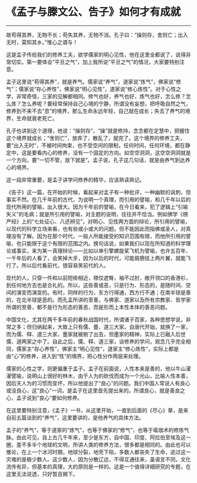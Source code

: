 # 《孟子与滕文公、告子》如何才有成就

------

故苟得其养，无物不长；苟失其养，无物不消。孔子曰：“操则存，舍则亡；出入无时，莫知其乡。”惟心之谓与！

这是孟子传给我们的修养工夫，欲学儒家的明心见性，他在这里全都说了，说得非常切实。第一要体会“平旦之气”，加上我所说“平旦之气”的情况，大家要特别注意。

孟子这里说“苟得其养”，就是养气。儒家说“养气”，道家说“炼气”，佛家说“修气”；儒家说“存心养性”，佛家说“明心见性”，道家说“修心炼性”。对于心性之学，非常奇怪，三家的见解都相同。修气也好，养气也好，炼气也好，怎么修？怎么炼？怎么养呢？要经常保持自己心境的宁静，所谓没有妄想，把呼吸自然之气，修养到不来不去“息”的境界，那么生命永远年轻，自己就在成长；失去了养气的境界，生命就衰老死亡。

孔子也讲到这个道理，他说：“操则存”，“操”就是修持，念念都在定慧中，把握住这个境界就成长；“舍则亡”，放弃了，散乱了，就完了。这个境界的修养工夫，要“出入无时”，不被时间拘束，也不受空间的限制，任何时间，任何环境，都在静定中，这是要看内心的修养，没有一个固定的方向。如空空洞洞，这空空洞洞就是一个方向，要“一切不管，放下就是”。孟子说，孔子这几句话，就是由养气到达养心的境界。

这一段非常重要，是孟子讲学问修养的精华，应该熟读熟记。

《告子》这一篇，在开始的时候，看起来对孟子有一种批评，一种幽默的讽刺，但事实不然。在几千年前的古代，为说明一个真理，而引用的譬喻，和几千年以后的现代所用的譬喻，出入很大。因为千年前的譬喻，在今日看来，犯了逻辑上“引喻失义”的毛病；就是所引用的譬喻，对主题的说明，往往并不恰当。例如佛学《楞严经》上的“七处征心、八还辨见”，对明心、见性两方面的辩论，所引用的譬喻，以现代的科学立场来看，也有些或小或大的问题。但不能因此而指佛或圣人，对真理没有了解。因为在那个时代，一般人所能接受的知识范围有限，而他所引用的譬喻，也只能限于这个有限的范围之内。换句话说，如果我们以现在所知道的科学理论或事实，来为某一真理辩论——比如以单引擎螺旋桨飞机为譬喻，也许五百年、一千年后的人看了，会笑掉大牙，因为以后的时代，可能肩膀挂上两片翼，就能飞行了。所以后代看前代，很容易笑前代的人。

现代的人，只穿一件和以前短褂相近，襟仅遮臀，袖不过肘，敞开领口的香港衫，到任何地方去也是合礼的。所以，这些善或恶，只是行为、形态的，是随时间、空间的演变而演变的。有时，同样的行为，东方行得通，西方行不通；在南半球是善的，在北半球是恶的。而孔孟所讲的至善，与佛家、道家以及所有宗教家、哲学家所谓的至善，都不是行为形态的善恶，而是形而上本性本体的善恶问题。

中国文化，尤其在两千多年前的春秋战国时代，所谓诸子百家，各种思想学说，非常之多；但归纳起来，大致上只有儒、墨、道三大家。自唐代开始，就换了一家，而为儒、释、道三大家，墨家就被剔了出去，但墨家的精神，实际上已融入后世儒、道两家之中了。自此之后，儒、释、道三家，谈修养的学问，观念几乎完全相同，儒家主“存心养性”，佛家主“明心见性”，道家主“修心炼性”，实际上都是由“心”的修养，进入到“性”的境界，把心性分作两层来处理。

儒家的心性之学，则更偏重于孟子。孟子在前面说，人性本来是善的，他以牛山濯濯譬喻，说明山上很好的林木，由于人为的砍伐而成为一个光山，比喻人性本善，因后天人为的习惯而变坏，所以他提出了“良心”的问题。我们中国人常说人有良心或没良心，这“良心”一词，是孟子在这里首先提出来的。所谓良心，就是善良之心，孟子说到“良心”要如何修养。

在这里要特别注意，《孟子》一书，从这里开始，一直到后面的《尽心》章，是来自前五篇谈到的“养气”，这里要讲的，是他养气的具体方法。

孟子的“养气”，等于道家的“炼气”，也等于佛家的“修气”，也等于瑜珈术的修炼气脉。由此可见，自上古几千年来，至少是东方，自中国、印度、阿拉伯至埃及这一圈，差不多半个地球的文明，所讲人类的修养方法，很多都是相同的。由此也可以推论，在上一个冰河时期，地球分裂，地壳下陷，多数人都丧失了生命，逃过这一灾难的是极少数人。这少数人，因为分散辽远，不得互通往来，虽语言不同，文化流传有异，但基本的真理，大的原则是一样的。这是一个值得详细研究的专题，在这里无法说透，只好暂且搁下。
